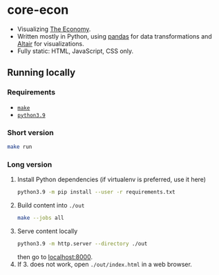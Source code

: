 # core-econ

* Visualizing [The Economy](https://core-econ.org/the-economy/).
* Written mostly in Python, using [pandas](https://pandas.pydata.org/docs/) for data transformations and [Altair](https://altair-viz.github.io/) for visualizations.
* Fully static: HTML, JavaScript, CSS only.

## Running locally

### Requirements

- [`make`](https://www.gnu.org/software/make/)
- [`python3.9`](https://docs.python.org/3.9/)

### Short version

```bash
make run
```

### Long version

1. Install Python dependencies (if virtualenv is preferred, use it here)
    ```bash
    python3.9 -m pip install --user -r requirements.txt
    ```
2. Build content into `./out`
    ```bash
    make --jobs all
    ```
3. Serve content locally
    ```bash
    python3.9 -m http.server --directory ./out
    ```
    then go to [localhost:8000](http://localhost:8000).
4. If 3. does not work, open `./out/index.html` in a web browser.
